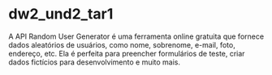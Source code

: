 # dw2_und2_tar1

A API Random User Generator é uma ferramenta online gratuita que fornece dados aleatórios de usuários, como nome, sobrenome, e-mail, foto, endereço, etc. Ela é perfeita para preencher formulários de teste, criar dados fictícios para desenvolvimento e muito mais.
